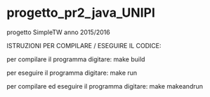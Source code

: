 # progetto_pr2_java_UNIPI
progetto SimpleTW anno 2015/2016

ISTRUZIONI PER COMPILARE / ESEGUIRE IL CODICE:

per compilare il programma digitare:
	make build

per eseguire il programma digitare:
	make run

per compilare ed eseguire il programma digitare:
	make makeandrun

